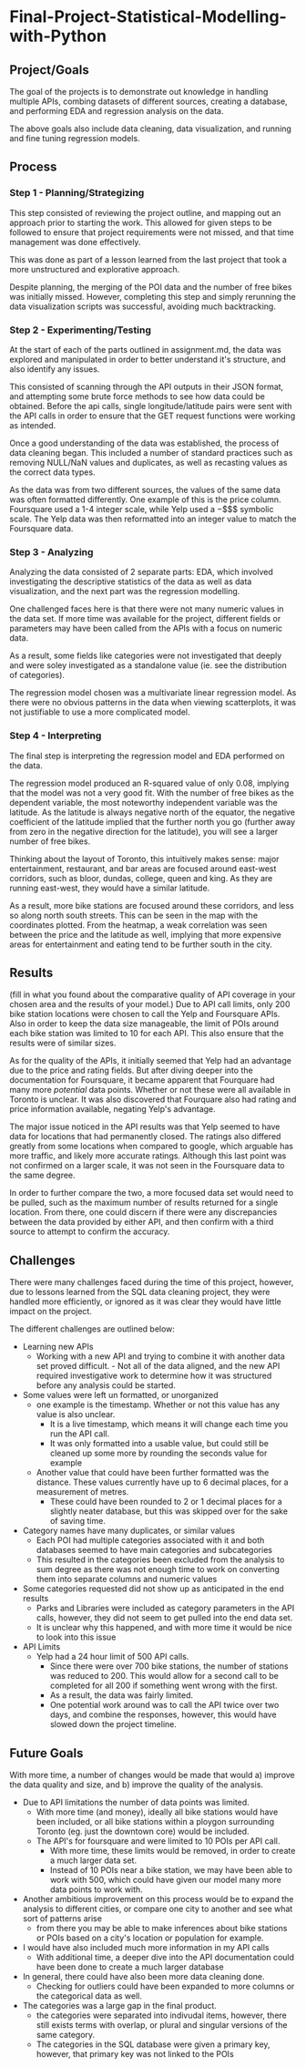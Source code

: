 # Final-Project-Statistical-Modelling-with-Python

## Project/Goals
The goal of the projects is to demonstrate out knowledge in handling multiple APIs, combing datasets of different sources, creating a database, and performing EDA and regression analysis on the data. 

The above goals also include data cleaning, data visualization, and running and fine tuning regression models. 

## Process
### Step 1 - Planning/Strategizing
This step consisted of reviewing the project outline, and mapping out an approach prior to starting the work. This allowed for given steps to be followed to ensure that project requirements were not missed, and that time management was done effectively. 

This was done as part of a lesson learned from the last project that took a more unstructured and explorative approach. 

Despite planning, the merging of the POI data and the number of free bikes was initially missed. However, completing this step and simply rerunning the data visualization scripts was successful, avoiding much backtracking. 
### Step 2 - Experimenting/Testing
At the start of each of the parts outlined in assignment.md, the data was explored and manipulated in order to better understand it's structure, and also identify any issues. 

This consisted of scanning through the API outputs in their JSON format, and attempting some brute force methods to see how data could be obtained. Before the api calls, single longitude/latitude pairs were sent with the API calls in order to ensure that the GET request functions were working as intended. 

Once a good understanding of the data was established, the process of data cleaning began. This included a number of standard practices such as removing NULL/NaN values and duplicates, as well as recasting values as the correct data types. 

As the data was from two different sources, the values of the same data was often formatted differently. One example of this is the price column. Foursquare used a 1-4 integer scale, while Yelp used a $-$$$$ symbolic scale. The Yelp data was then reformatted into an integer value to match the Foursquare data. 

### Step 3 - Analyzing
Analyzing the data consisted of 2 separate parts: EDA, which involved investigating the descriptive statistics of the data as well as data visualization, and the next part was the regression modelling. 

One challenged faces here is that there were not many numeric values in the data set. If more time was available for the project, different fields or parameters may have been called from the APIs with a focus on numeric data. 

As a result, some fields like categories were not investigated that deeply and were soley investigated as a standalone value (ie. see the distribution of categories). 

The regression model chosen was a multivariate linear regression model. As there were no obvious patterns in the data when viewing scatterplots, it was not justifiable to use a more complicated model. 

### Step 4 - Interpreting
The final step is interpreting the regression model and EDA performed on the data. 

The regression model produced an R-squared value of only 0.08, implying that the model was not a very good fit. With the number of free bikes as the dependent variable, the most noteworthy independent variable was the latitude. As the latitude is always negative north of the equator, the negative coefficient of the latitude implied that the further north you go (further away from zero in the negative direction for the latitude), you will see a larger number of free bikes. 

Thinking about the layout of Toronto, this intuitively makes sense: major entertainment, restaurant, and bar areas are focused around east-west corridors, such as bloor, dundas, college, queen and king. As they are running east-west, they would have a similar latitude. 

As a result, more bike stations are focused around these corridors, and less so along north south streets. This can be seen in the map with the coordinates plotted. From the heatmap, a weak correlation was seen between the price and the latitude as well, implying that more expensive areas for entertainment and eating tend to be further south in the city. 

## Results
(fill in what you found about the comparative quality of API coverage in your chosen area and the results of your model.)
Due to API call limits, only 200 bike station locations were chosen to call the Yelp and Foursquare APIs. Also in order to keep the data size manageable, the limit of POIs around each bike station was limited to 10 for each API. This also ensure that the results were of similar sizes.

As for the quality of the APIs, it initially seemed that Yelp had an advantage due to the price and rating fields. But after diving deeper into the documentation for Foursquare, it became apparent that Fourquare had many more *potential* data points. Whether or not these were all available in Toronto is unclear. It was also discovered that Fourquare also had rating and price information available, negating Yelp's advantage. 

The major issue noticed in the API results was that Yelp seemed to have data for locations that had permanently closed. The ratings also differed greatly from some locations when compared to google, which arguable has more traffic, and likely more accurate ratings. Although this last point was not confirmed on a larger scale, it was not seen in the Foursquare data to the same degree. 

In order to further compare the two, a more focused data set would need to be pulled, such as the maximum number of results returned for a single location. From there, one could discern if there were any discrepancies between the data provided by either API, and then confirm with a third source to attempt to confirm the accuracy. 


## Challenges 
There were many challenges faced during the time of this project, however, due to lessons learned from the SQL data cleaning project, they were handled more efficiently, or ignored as it was clear they would have little impact on the project. 

The different challenges are outlined below:
- Learning new APIs
    - Working with a new API and trying to combine it with another data set proved difficult. - Not all of the data aligned, and the new API required investigative work to determine how it was structured before any analysis could be started. 
- Some values were left un formatted, or unorganized
    - one example is the timestamp. Whether or not this value has any value is also unclear. 
        - It is a live timestamp, which means it will change each time you run the API call. 
        - It was only formatted into a usable value, but could still be cleaned up some more by rounding the seconds value for example
    - Another value that could have been further formatted was the distance. These values currently have up to 6 decimal places, for a measurement of metres.
        - These could have been rounded to 2 or 1 decimal places for a slightly neater database, but this was skipped over for the sake of saving time.
- Category names have many duplicates, or similar values
    - Each POI had multiple categories associated with it and both databases seemed to have main categories and subcategories
    - This resulted in the categories been excluded from the analysis to sum degree as there was not enough time to work on converting them into separate columns and numeric values
- Some categories requested did not show up as anticipated in the end results
    - Parks and Libraries were included as category parameters in the API calls, however, they did not seem to get pulled into the end data set. 
    - It is unclear why this happened, and with more time it would be nice to look into this issue
- API Limits
    - Yelp had a 24 hour limit of 500 API calls.
         - Since there were over 700 bike stations, the number of stations was reduced to 200. This would allow for a second call to be completed for all 200 if something went wrong with the first. 
         - As a result, the data was fairly limited.
         - One potential work around was to call the API twice over two days, and combine the responses, however, this would have slowed down the project timeline. 

## Future Goals
With more time, a number of changes would be made that would a) improve the data quality and size, and b) improve the quality of the analysis. 

- Due to API limitations the number of data points was limited. 
    - With more time (and money), ideally all bike stations would have been included, or all bike stations within a ploygon surrounding Toronto (eg. just the downtown core) would be included. 
    - The API's for foursquare and were limited to 10 POIs per API call.
        - With more time, these limits would be removed, in order to create a much larger data set. 
        - Instead of 10 POIs near a bike station, we may have been able to work with 500, which could have given our model many more data points to work with. 
- Another ambitious improvement on this process would be to expand the analysis to different cities, or compare one city to another and see what sort of patterns arise
    - from there you may be able to make inferences about bike stations or POIs based on a city's location or population for example. 
- I would have also included much more information in my API calls
    - With additional time, a deeper dive into the API documentation could have been done to create a much larger database
- In general, there could have also been more data cleaning done.
    - Checking for outliers could have been expanded to more columns or the categorical data as well.
- The categories was a large gap in the final product. 
    - the categories were separated into indivudal items, however, there still exists terms with overlap, or plural and singular versions of the same category. 
    - The categories in the SQL database were given a primary key, however, that primary key was not linked to the POIs
